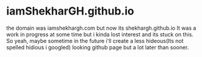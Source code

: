 # iamShekharGH.github.io
the domain was iamshekhargh.com 
but now its shekhargh.github.io
It was a work in progress at some time but i kinda lost interest and its stuck on this.
So yeah, maybe sometime in the future i'll create a less hideous(Its not spelled hidious i googled) looking github page but a lot later than sooner.

